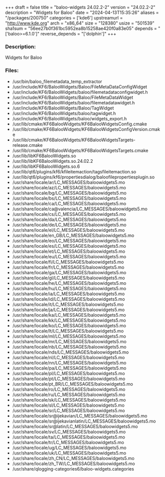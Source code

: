 +++
draft = false
title = "baloo-widgets 24.02.2-2"
version = "24.02.2-2"
description = "Widgets for Baloo"
date = "2024-04-13T15:35:26"
aliases = "/packages/200750"
categories = ['kde6']
upstreamurl = "http://www.kde.org"
arch = "x86_64"
size = "128380"
usize = "501539"
sha1sum = "56ee27b0f361bc5952ea8b15258ae420f0a83e05"
depends = "['baloo>=6.1.0']"
reverse_depends = "['dolphin']"
+++
### Description: 
Widgets for Baloo

### Files: 
* /usr/bin/baloo_filemetadata_temp_extractor
* /usr/include/KF6/BalooWidgets/Baloo/FileMetaDataConfigWidget
* /usr/include/KF6/BalooWidgets/baloo/filemetadataconfigwidget.h
* /usr/include/KF6/BalooWidgets/Baloo/FileMetaDataWidget
* /usr/include/KF6/BalooWidgets/baloo/filemetadatawidget.h
* /usr/include/KF6/BalooWidgets/Baloo/TagWidget
* /usr/include/KF6/BalooWidgets/baloo/tagwidget.h
* /usr/include/KF6/BalooWidgets/baloo/widgets_export.h
* /usr/lib/cmake/KF6BalooWidgets/KF6BalooWidgetsConfig.cmake
* /usr/lib/cmake/KF6BalooWidgets/KF6BalooWidgetsConfigVersion.cmake
* /usr/lib/cmake/KF6BalooWidgets/KF6BalooWidgetsTargets-release.cmake
* /usr/lib/cmake/KF6BalooWidgets/KF6BalooWidgetsTargets.cmake
* /usr/lib/libKF6BalooWidgets.so
* /usr/lib/libKF6BalooWidgets.so.24.02.2
* /usr/lib/libKF6BalooWidgets.so.6
* /usr/lib/qt6/plugins/kf6/kfileitemaction/tagsfileitemaction.so
* /usr/lib/qt6/plugins/kf6/propertiesdialog/baloofilepropertiesplugin.so
* /usr/share/locale/ar/LC_MESSAGES/baloowidgets5.mo
* /usr/share/locale/az/LC_MESSAGES/baloowidgets5.mo
* /usr/share/locale/bg/LC_MESSAGES/baloowidgets5.mo
* /usr/share/locale/bs/LC_MESSAGES/baloowidgets5.mo
* /usr/share/locale/ca/LC_MESSAGES/baloowidgets5.mo
* /usr/share/locale/ca@valencia/LC_MESSAGES/baloowidgets5.mo
* /usr/share/locale/cs/LC_MESSAGES/baloowidgets5.mo
* /usr/share/locale/da/LC_MESSAGES/baloowidgets5.mo
* /usr/share/locale/de/LC_MESSAGES/baloowidgets5.mo
* /usr/share/locale/el/LC_MESSAGES/baloowidgets5.mo
* /usr/share/locale/en_GB/LC_MESSAGES/baloowidgets5.mo
* /usr/share/locale/eo/LC_MESSAGES/baloowidgets5.mo
* /usr/share/locale/es/LC_MESSAGES/baloowidgets5.mo
* /usr/share/locale/et/LC_MESSAGES/baloowidgets5.mo
* /usr/share/locale/eu/LC_MESSAGES/baloowidgets5.mo
* /usr/share/locale/fi/LC_MESSAGES/baloowidgets5.mo
* /usr/share/locale/fr/LC_MESSAGES/baloowidgets5.mo
* /usr/share/locale/ga/LC_MESSAGES/baloowidgets5.mo
* /usr/share/locale/gl/LC_MESSAGES/baloowidgets5.mo
* /usr/share/locale/he/LC_MESSAGES/baloowidgets5.mo
* /usr/share/locale/hu/LC_MESSAGES/baloowidgets5.mo
* /usr/share/locale/ia/LC_MESSAGES/baloowidgets5.mo
* /usr/share/locale/id/LC_MESSAGES/baloowidgets5.mo
* /usr/share/locale/it/LC_MESSAGES/baloowidgets5.mo
* /usr/share/locale/ja/LC_MESSAGES/baloowidgets5.mo
* /usr/share/locale/ka/LC_MESSAGES/baloowidgets5.mo
* /usr/share/locale/kk/LC_MESSAGES/baloowidgets5.mo
* /usr/share/locale/ko/LC_MESSAGES/baloowidgets5.mo
* /usr/share/locale/lt/LC_MESSAGES/baloowidgets5.mo
* /usr/share/locale/ml/LC_MESSAGES/baloowidgets5.mo
* /usr/share/locale/mr/LC_MESSAGES/baloowidgets5.mo
* /usr/share/locale/nb/LC_MESSAGES/baloowidgets5.mo
* /usr/share/locale/nds/LC_MESSAGES/baloowidgets5.mo
* /usr/share/locale/nl/LC_MESSAGES/baloowidgets5.mo
* /usr/share/locale/nn/LC_MESSAGES/baloowidgets5.mo
* /usr/share/locale/pa/LC_MESSAGES/baloowidgets5.mo
* /usr/share/locale/pl/LC_MESSAGES/baloowidgets5.mo
* /usr/share/locale/pt/LC_MESSAGES/baloowidgets5.mo
* /usr/share/locale/pt_BR/LC_MESSAGES/baloowidgets5.mo
* /usr/share/locale/ro/LC_MESSAGES/baloowidgets5.mo
* /usr/share/locale/ru/LC_MESSAGES/baloowidgets5.mo
* /usr/share/locale/sk/LC_MESSAGES/baloowidgets5.mo
* /usr/share/locale/sl/LC_MESSAGES/baloowidgets5.mo
* /usr/share/locale/sr/LC_MESSAGES/baloowidgets5.mo
* /usr/share/locale/sr@ijekavian/LC_MESSAGES/baloowidgets5.mo
* /usr/share/locale/sr@ijekavianlatin/LC_MESSAGES/baloowidgets5.mo
* /usr/share/locale/sr@latin/LC_MESSAGES/baloowidgets5.mo
* /usr/share/locale/sv/LC_MESSAGES/baloowidgets5.mo
* /usr/share/locale/ta/LC_MESSAGES/baloowidgets5.mo
* /usr/share/locale/tr/LC_MESSAGES/baloowidgets5.mo
* /usr/share/locale/ug/LC_MESSAGES/baloowidgets5.mo
* /usr/share/locale/uk/LC_MESSAGES/baloowidgets5.mo
* /usr/share/locale/zh_CN/LC_MESSAGES/baloowidgets5.mo
* /usr/share/locale/zh_TW/LC_MESSAGES/baloowidgets5.mo
* /usr/share/qlogging-categories6/baloo-widgets.categories

